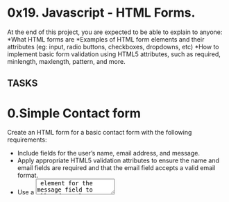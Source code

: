 # 0x19. Javascript - HTML Forms.
At the end of this project, you are expected to be able to explain to anyone:
*What HTML forms are
*Examples of HTML form elements and their attributes (eg: input, radio buttons, checkboxes, dropdowns, etc)
*How to implement basic form validation using HTML5 attributes, such as required, minlength, maxlength, pattern, and more.

## TASKS ##
<h1>0.Simple Contact form</h1>
<p>Create an HTML form for a basic contact form with the following requirements:</p>
<ul>
<li>Include fields for the user’s name, email address, and message.</li>
<li>Apply appropriate HTML5 validation attributes to ensure the name and email fields are required and that the email field accepts a valid email format.</li>
<li>Use a <textarea> element for the message field to allow for a long description and not limit it to just one line.</li>
<li>Add a submit button to submit the form.</li>
</ul>
<h2>Report</h2>
<ul>
<li>GitHub repository: alx_html_css</li>
<li>Directory: html_forms</li>
<li>File: 0-contact-form.html</li>
</ul>
